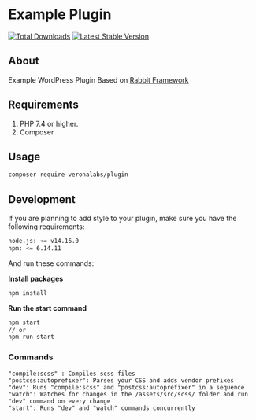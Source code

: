 # Example Plugin

[![Total Downloads](https://img.shields.io/packagist/dt/veronalabs/plugin.svg)](https://packagist.org/packages/veronalabs/plugin)
[![Latest Stable Version](https://img.shields.io/packagist/v/veronalabs/plugin.svg)](https://packagist.org/packages/veronalabs/plugin)


## About
Example WordPress Plugin Based on [Rabbit Framework](https://github.com/veronalabs/rabbit)

## Requirements

1. PHP 7.4 or higher.
2. Composer

## Usage

```bash
composer require veronalabs/plugin
```

## Development

If you are planning to add style to your plugin, make sure you have the following requirements:
```bash
node.js: <= v14.16.0
npm: <= 6.14.11
```

And run these commands:

**Install packages**
```bash
npm install
```

**Run the start command**
```bash
npm start
// or
npm run start
```

### Commands

```shell script
"compile:scss" : Compiles scss files
"postcss:autoprefixer": Parses your CSS and adds vendor prefixes
"dev": Runs "compile:scss" and "postcss:autoprefixer" in a sequence
"watch": Watches for changes in the /assets/src/scss/ folder and run "dev" command on every change
"start": Runs "dev" and "watch" commands concurrently
```
